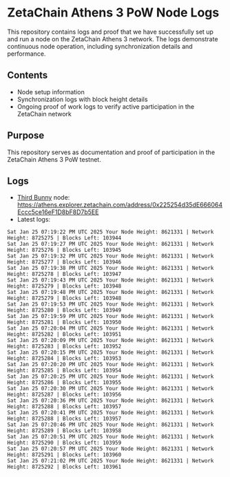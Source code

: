 # ZetaChain Athens 3 PoW Node Logs
This repository contains logs and proof that we have successfully set up and run a node on the ZetaChain Athens 3 network. The logs demonstrate continuous node operation, including synchronization details and performance.

## Contents
- Node setup information
- Synchronization logs with block height details
- Ongoing proof of work logs to verify active participation in the ZetaChain network

## Purpose
This repository serves as documentation and proof of participation in the ZetaChain Athens 3 PoW testnet.

## Logs

- [Third Bunny](https://thirdbunny.xyz/) node: https://athens.explorer.zetachain.com/address/0x225254d35dE666064Eccc5ce16eF1D8bF8D7b5EE
- Latest logs:
```
Sat Jan 25 07:19:22 PM UTC 2025 Your Node Height: 8621331 | Network Height: 8725275 | Blocks Left: 103944
Sat Jan 25 07:19:27 PM UTC 2025 Your Node Height: 8621331 | Network Height: 8725276 | Blocks Left: 103945
Sat Jan 25 07:19:32 PM UTC 2025 Your Node Height: 8621331 | Network Height: 8725277 | Blocks Left: 103946
Sat Jan 25 07:19:38 PM UTC 2025 Your Node Height: 8621331 | Network Height: 8725278 | Blocks Left: 103947
Sat Jan 25 07:19:43 PM UTC 2025 Your Node Height: 8621331 | Network Height: 8725279 | Blocks Left: 103948
Sat Jan 25 07:19:48 PM UTC 2025 Your Node Height: 8621331 | Network Height: 8725279 | Blocks Left: 103948
Sat Jan 25 07:19:53 PM UTC 2025 Your Node Height: 8621331 | Network Height: 8725280 | Blocks Left: 103949
Sat Jan 25 07:19:59 PM UTC 2025 Your Node Height: 8621331 | Network Height: 8725281 | Blocks Left: 103950
Sat Jan 25 07:20:04 PM UTC 2025 Your Node Height: 8621331 | Network Height: 8725282 | Blocks Left: 103951
Sat Jan 25 07:20:09 PM UTC 2025 Your Node Height: 8621331 | Network Height: 8725283 | Blocks Left: 103952
Sat Jan 25 07:20:15 PM UTC 2025 Your Node Height: 8621331 | Network Height: 8725284 | Blocks Left: 103953
Sat Jan 25 07:20:20 PM UTC 2025 Your Node Height: 8621331 | Network Height: 8725285 | Blocks Left: 103954
Sat Jan 25 07:20:25 PM UTC 2025 Your Node Height: 8621331 | Network Height: 8725286 | Blocks Left: 103955
Sat Jan 25 07:20:30 PM UTC 2025 Your Node Height: 8621331 | Network Height: 8725287 | Blocks Left: 103956
Sat Jan 25 07:20:36 PM UTC 2025 Your Node Height: 8621331 | Network Height: 8725288 | Blocks Left: 103957
Sat Jan 25 07:20:41 PM UTC 2025 Your Node Height: 8621331 | Network Height: 8725288 | Blocks Left: 103957
Sat Jan 25 07:20:46 PM UTC 2025 Your Node Height: 8621331 | Network Height: 8725289 | Blocks Left: 103958
Sat Jan 25 07:20:51 PM UTC 2025 Your Node Height: 8621331 | Network Height: 8725290 | Blocks Left: 103959
Sat Jan 25 07:20:57 PM UTC 2025 Your Node Height: 8621331 | Network Height: 8725291 | Blocks Left: 103960
Sat Jan 25 07:21:02 PM UTC 2025 Your Node Height: 8621331 | Network Height: 8725292 | Blocks Left: 103961
```
